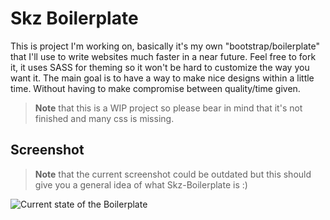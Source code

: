 # Skz Boilerplate
This is project I'm working on, basically it's my own "bootstrap/boilerplate" that I'll use to write websites much faster in a near future.
Feel free to fork it, it uses SASS for theming so it won't be hard to customize the way you want it. The main goal is to have a way to make nice designs within a little time. Without having to make compromise between quality/time given.

>**Note** that this is a WIP project so please bear in mind that it's not finished and many css is missing.

## Screenshot
>**Note** that the current screenshot could be outdated but this should give you a general idea of what Skz-Boilerplate is :)

![Current state of the Boilerplate](http://i.imgur.com/jaU733V.png)
